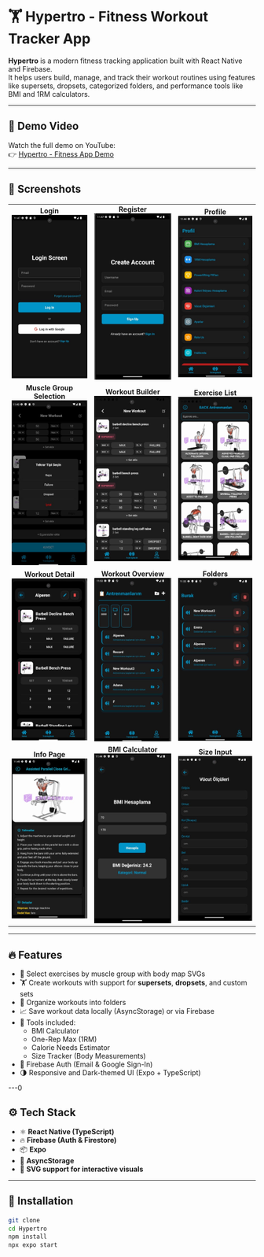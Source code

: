 # 🏋️ Hypertro - Fitness Workout Tracker App

**Hypertro** is a modern fitness tracking application built with React Native and Firebase.  
It helps users build, manage, and track their workout routines using features like supersets, dropsets, categorized folders, and performance tools like BMI and 1RM calculators.

---

## 🎥 Demo Video

Watch the full demo on YouTube:  
👉 [Hypertro - Fitness App Demo](https://www.youtube.com/watch?v=6wpUIr66KNA)

---

## 📸 Screenshots

<table>
  <tr>
    <td align="center"><strong>Login</strong><br><img src="./MyApp/assets/screenshots/Login.jpg" width="160"/></td>
    <td align="center"><strong>Register</strong><br><img src="./MyApp/assets/screenshots/Register.jpg" width="160"/></td>
    <td align="center"><strong>Profile</strong><br><img src="./MyApp/assets/screenshots/Profile.jpg" width="180"/></td>
  </tr>
  <tr>
    <td align="center"><strong>Muscle Group Selection</strong><br><img src="./MyApp/assets/screenshots/Selection.jpg" width="250"/></td>
    <td align="center"><strong>Workout Builder</strong><br><img src="./MyApp/assets/screenshots/Superset.jpg" width="250"/></td>
    <td align="center"><strong>Exercise List</strong><br><img src="./MyApp/assets/screenshots/Move.jpg" width="250"/></td>
  </tr>
  <tr>
    <td align="center"><strong>Workout Detail</strong><br><img src="./MyApp/assets/screenshots/Detail.jpg" width="250"/></td>
    <td align="center"><strong>Workout Overview</strong><br><img src="./MyApp/assets/screenshots/Workout.jpg" width="250"/></td>
    <td align="center"><strong>Folders</strong><br><img src="./MyApp/assets/screenshots/Folder.jpg" width="250"/></td>
  </tr>
  <tr>
    <td align="center"><strong>Info Page</strong><br><img src="./MyApp/assets/screenshots/Info.jpg" width="250"/></td>
    <td align="center"><strong>BMI Calculator</strong><br><img src="./MyApp/assets/screenshots/BMI.jpg" width="250"/></td>
    <td align="center"><strong>Size Input</strong><br><img src="./MyApp/assets/screenshots/Size.jpg" width="250"/></td>
  </tr>
</table>

---

## 🔥 Features

- 🧠 Select exercises by muscle group with body map SVGs
- 🏋️ Create workouts with support for **supersets**, **dropsets**, and custom sets
- 📂 Organize workouts into folders
- 📈 Save workout data locally (AsyncStorage) or via Firebase
- 🧮 Tools included:
  - BMI Calculator
  - One-Rep Max (1RM)
  - Calorie Needs Estimator
  - Size Tracker (Body Measurements)
- 🔐 Firebase Auth (Email & Google Sign-In)
- 🌗 Responsive and Dark-themed UI (Expo + TypeScript)

---0

## ⚙️ Tech Stack

- ⚛️ **React Native (TypeScript)**
- 🔥 **Firebase (Auth & Firestore)**
- 📦 **Expo**
- 💾 **AsyncStorage**
- 🎨 **SVG support for interactive visuals**

---

## 🚀 Installation

```bash
git clone 
cd Hypertro
npm install
npx expo start
